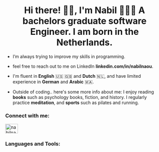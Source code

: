 <h1 align="center">Hi there! 🙌🏽, I'm Nabil ‍👨🏻‍🦱 A bachelors graduate software Engineer. I am born in the Netherlands. </h1>

- I’m always trying to improve my skills in programming.

-  feel free to reach out to me on LinkedIn **linkedin.com/in/nabilnaou**.

- I'm fluent in **English** 🇺🇸 🇬🇧 and **Dutch** 🇳🇱, and have limited experience in **German** and **Arabic** 🇲🇦.

- Outside of coding.. here's some more info about me: I enjoy reading **books** such as psychology books, fiction, and history. I regularly practice **meditation**, and **sports** such as pilates and running.

<h3 align="left">Connect with me:</h3>
<p align="left">
<a href="https://linkedin.com/in/nabilnaou" target="blank"><img align="center" src="https://raw.githubusercontent.com/rahuldkjain/github-profile-readme-generator/master/src/images/icons/Social/linked-in-alt.svg" alt="nabilnaou" height="30" width="40" /></a>
</p>

<h3 align="left">Languages and Tools:</h3>


